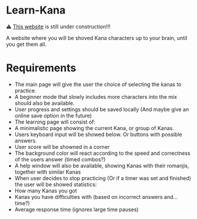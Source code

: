 # Learn-Kana

⚠️ [This website](https://eldoprano.github.io/learn-kana/) is still under construction!!!

A website where you will be shoved Kana characters up to your brain, until you get them all.

# Requirements
- The main page will give the user the choice of selecting the kanas to practice.
- A beginner mode that slowly includes more characters into the mix should also be available.
- User progress and settings should be saved locally (And maybe give an online save option in the future)
- The learning page will consist of:
 - A minimalistic page showing the current Kana, or group of Kanas.
 - Users keyboard input will be showed below. Or buttons with possible answers.
 - User score will be showned in a corner
 - The background color will react according to the speed and correctness of the users answer (timed combos?)
 - A help window will also be available, showing Kanas with their romanjis, together with similar Kanas
 - When user decides to stop practicing (Or if a timer was set and finished) the user will be showed statistics:
  - How many Kanas you got
  - Kanas you have difficulties with (based on incorrect answers and... time?)
  - Average response time (ignores large time pauses)
